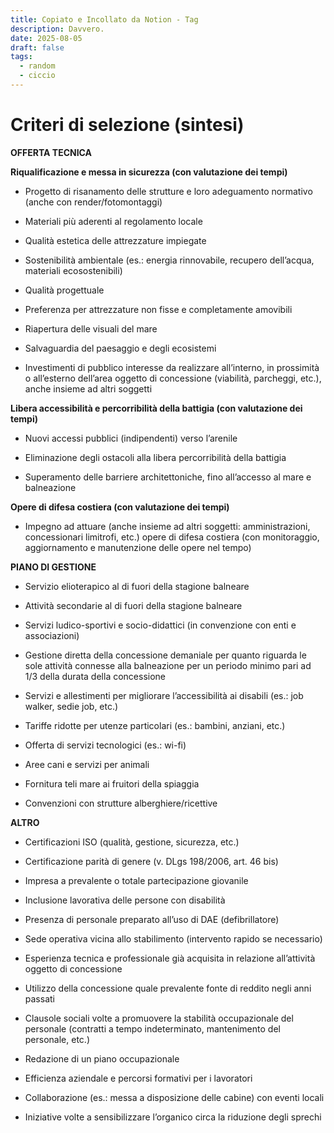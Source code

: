 ```yaml
---
title: Copiato e Incollato da Notion - Tag
description: Davvero.
date: 2025-08-05
draft: false
tags:
  - random
  - ciccio
---
```

# Criteri di selezione (sintesi)

**OFFERTA TECNICA**

**Riqualificazione e messa in sicurezza (con valutazione dei tempi)**

*   Progetto di risanamento delle strutture e loro adeguamento normativo (anche con render/fotomontaggi)
    
*   Materiali più aderenti al regolamento locale
    
*   Qualità estetica delle attrezzature impiegate
    
*   Sostenibilità ambientale (es.: energia rinnovabile, recupero dell’acqua, materiali ecosostenibili)
    
*   Qualità progettuale
    
*   Preferenza per attrezzature non fisse e completamente amovibili
    
*   Riapertura delle visuali del mare
    
*   Salvaguardia del paesaggio e degli ecosistemi
    
*   Investimenti di pubblico interesse da realizzare all’interno, in prossimità o all’esterno dell’area oggetto di concessione (viabilità, parcheggi, etc.), anche insieme ad altri soggetti
    

**Libera accessibilità e percorribilità della battigia (con valutazione dei tempi)**

*   Nuovi accessi pubblici (indipendenti) verso l’arenile
    
*   Eliminazione degli ostacoli alla libera percorribilità della battigia
    
*   Superamento delle barriere architettoniche, fino all’accesso al mare e balneazione
    

**Opere di difesa costiera (con valutazione dei tempi)**

*   Impegno ad attuare (anche insieme ad altri soggetti: amministrazioni, concessionari limitrofi, etc.) opere di difesa costiera (con monitoraggio, aggiornamento e manutenzione delle opere nel tempo)

**PIANO DI GESTIONE**

*   Servizio elioterapico al di fuori della stagione balneare
    
*   Attività secondarie al di fuori della stagione balneare
    
*   Servizi ludico-sportivi e socio-didattici (in convenzione con enti e associazioni)
    
*   Gestione diretta della concessione demaniale per quanto riguarda le sole attività connesse alla balneazione per un periodo minimo pari ad 1/3 della durata della concessione
    
*   Servizi e allestimenti per migliorare l’accessibilità ai disabili (es.: job walker, sedie job, etc.)
    
*   Tariffe ridotte per utenze particolari (es.: bambini, anziani, etc.)
    
*   Offerta di servizi tecnologici (es.: wi-fi)
    
*   Aree cani e servizi per animali
    
*   Fornitura teli mare ai fruitori della spiaggia
    
*   Convenzioni con strutture alberghiere/ricettive
    

**ALTRO**

*   Certificazioni ISO (qualità, gestione, sicurezza, etc.)
    
*   Certificazione parità di genere (v. DLgs 198/2006, art. 46 bis)
    
*   Impresa a prevalente o totale partecipazione giovanile
    
*   Inclusione lavorativa delle persone con disabilità
    
*   Presenza di personale preparato all’uso di DAE (defibrillatore)
    
*   Sede operativa vicina allo stabilimento (intervento rapido se necessario)
    
*   Esperienza tecnica e professionale già acquisita in relazione all’attività oggetto di concessione
    
*   Utilizzo della concessione quale prevalente fonte di reddito negli anni passati
    
*   Clausole sociali volte a promuovere la stabilità occupazionale del personale (contratti a tempo indeterminato, mantenimento del personale, etc.)
    
*   Redazione di un piano occupazionale
    
*   Efficienza aziendale e percorsi formativi per i lavoratori
    
*   Collaborazione (es.: messa a disposizione delle cabine) con eventi locali
    
*   Iniziative volte a sensibilizzare l’organico circa la riduzione degli sprechi